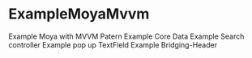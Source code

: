 # ExampleMoyaMvvm

Example Moya with MVVM Patern
Example Core Data
Example Search controller
Example pop up TextField
Example Bridging-Header
